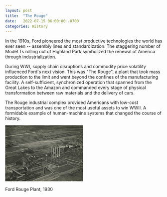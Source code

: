 ```yaml
--- 
layout: post
title:  "The Rouge"
date:   2022-07-15 06:00:00 -0700
categories: History
---
```


In the 1910s, Ford pioneered the most productive technologies the world has ever seen -- assembly lines and standardization. The staggering number of Model Ts rolling out of Highland Park symbolized the renewal of America through industrialization. 

During WWI, supply chain disruptions and commodity price volatility influenced Ford's next vision.
This was "The Rouge", a plant that took mass production to the limit and went beyond the confines of the manufacturing facility. A self-sufficient, synchronized operation that spanned from the Great Lakes to the Amazon and commanded every stage of physical transformation between raw materials and the delivery of cars.

The Rouge industrial complex provided Americans with low-cost transportation and was one of the most useful assets to win WWII. A formidable example of human-machine systems that changed the course of history. 

![Ford Rouge Plant, 1930](/assets/rouge_aerial.png)

Ford Rouge Plant, 1930
